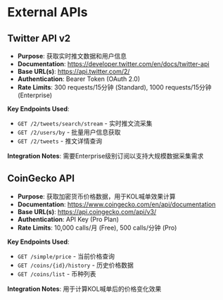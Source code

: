 # External APIs

## Twitter API v2
- **Purpose**: 获取实时推文数据和用户信息
- **Documentation**: https://developer.twitter.com/en/docs/twitter-api
- **Base URL(s)**: https://api.twitter.com/2/
- **Authentication**: Bearer Token (OAuth 2.0)
- **Rate Limits**: 300 requests/15分钟 (Standard), 1000 requests/15分钟 (Enterprise)

**Key Endpoints Used**:
- `GET /2/tweets/search/stream` - 实时推文流采集
- `GET /2/users/by` - 批量用户信息获取
- `GET /2/tweets` - 推文详情查询

**Integration Notes**: 需要Enterprise级别订阅以支持大规模数据采集需求

## CoinGecko API
- **Purpose**: 获取加密货币价格数据，用于KOL喊单效果计算
- **Documentation**: https://www.coingecko.com/en/api/documentation
- **Base URL(s)**: https://api.coingecko.com/api/v3/
- **Authentication**: API Key (Pro Plan)
- **Rate Limits**: 10,000 calls/月 (Free), 500 calls/分钟 (Pro)

**Key Endpoints Used**:
- `GET /simple/price` - 当前价格查询
- `GET /coins/{id}/history` - 历史价格数据
- `GET /coins/list` - 币种列表

**Integration Notes**: 用于计算KOL喊单后的价格变化效果
